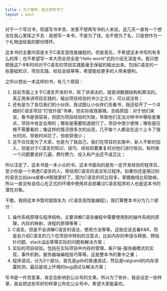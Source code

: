 ```yaml
---
title : 为了情怀，我又想写书了
layout : post
---
```


对于一个写过书，知道写书辛苦、发誓不想再写书的人来说，这几天一直有一个想法在我心里挥之不去：我想写一本书，不是为了钱，也不想为了名，只是想作为一个礼物送给我的那份情怀。    

这本书的主要内容是关于C语言高性能编程的。但是首先，不希望这本书写的有多么的厚；也不希望写一本大而全但全是“Hello world”式的介绍无深度书。我只想把我这7-8年时间对于C语言的项目实践能毫无保留的输出出来。包括C语言的一些基础知识、项目实践、经验总结等等，希望能给更多的人带来便利。    

之所以想出一本这样的书，有几个原因：  
1. 目前市面上关于C语言开发的书，除了讲语法的，就是讲数据结构和算法的。真正用来讲项目实践的，输出项目经验的书少之又少，可以说没有；    
3. 还有是为了各位我们的小伙伴。我试图让小伙伴们去看书，我还给开了一个详细的C语言项目“打怪升级”书单，但实际收效甚微。总结原因：对于他们来说，看书是很容易，但因为项目经验的欠缺，导致他们无法分辨书中哪些是重点，项目中肯定会用的；哪些是需要知道就行了，项目中很少使用；哪些是压根不需要看的；像这样的情况很多次的出现，几乎每个人都会在这个上卡了很长时间，导致时间花了，但收获很小；     
2. 这不仅仅是为了大家，也是为了我自己。我们在项目的实施中，新人不断的加入，但是对于C语言的知识、技巧、经验却要重复的对他们进行培训。有时候一个问题要说好几遍，费时费力、投入和产出还不成正比；  

所以注定了，这本书是一本小众的书。这本书面向的是有一定开发经验的程序员，至少你是一个熟悉C语言的人，曾经用C语言的语法写过程序。如果你还是用过别的语言比如java或者c#那就更好了。因为C语言的坑比较多，掌握曲线比较陡峭，所以一直没有自信心在正式的环境中使用并且部署过C语言程序的人也是这本书的潜在对象。  

干脆，我把这本书暂时就取名为《C语言高性能编程》，我打算整本书分为几个部分：   
1. 操作系统原理与程序结构，主要讲解C语言编程中需要使用到的操作系统的原理，内存的映射，进程的原理等等；    
2. C语言。但是不会讲解C语言的语法，使用方法等等。这些应该去看K&R，而是会介绍C语言的几个在项目中特别的注意点，比如内存的申请与释放、野指针问题、stack溢出等等实际的问题和解决方案；    
3. 实际的项目经验。包括在实际项目中内存的管理，客户端-服务器模式的实现，事件机制，服务器端编程技巧等等。这是整本书的重中之重；     
4. 程序调试。分为3个部分。首先是gdb的普通调试，然后是valgrand的内存泄露检测，最后是线上环境的bug调试与解决方案；    

写书是一件苦差事，肯定会影响到公众号的文章。所以为了弥补，我会设定一些样章，我会把这些写好的样章公布在公众号中。希望大家能喜欢。
   
